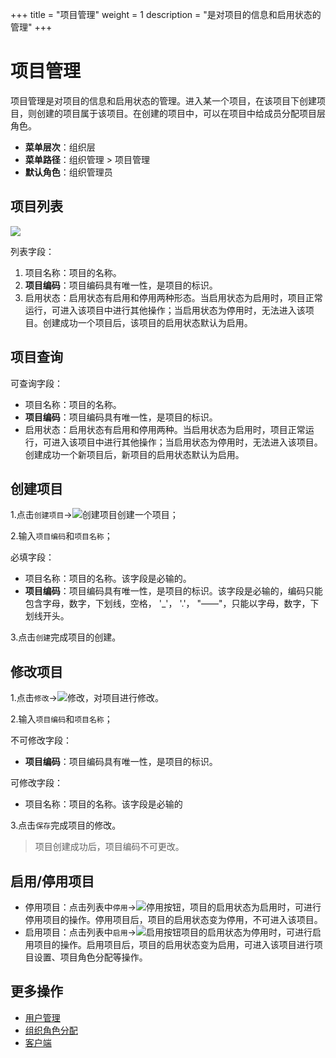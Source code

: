 ﻿+++
title = "项目管理"
weight = 1
description = "是对项目的信息和启用状态的管理"
+++

# 项目管理

项目管理是对项目的信息和启用状态的管理。进入某一个项目，在该项目下创建项目，则创建的项目属于该项目。在创建的项目中，可以在项目中给成员分配项目层角色。

  - **菜单层次**：组织层
  - **菜单路径**：组织管理 > 项目管理
  - **默认角色**：组织管理员

## 项目列表

![](/docs/user-guide/system-configuration/tenant/image/project-list.png)

列表字段：

1. 项目名称：项目的名称。
1. **项目编码**：项目编码具有唯一性，是项目的标识。
1. 启用状态：启用状态有启用和停用两种形态。当启用状态为启用时，项目正常运行，可进入该项目中进行其他操作；当启用状态为停用时，无法进入该项目。创建成功一个项目后，该项目的启用状态默认为启用。

## 项目查询

可查询字段：

- 项目名称：项目的名称。
- **项目编码**：项目编码具有唯一性，是项目的标识。
- 启用状态：启用状态有启用和停用两种。当启用状态为启用时，项目正常运行，可进入该项目中进行其他操作；当启用状态为停用时，无法进入该项目。创建成功一个新项目后，新项目的启用状态默认为启用。

## 创建项目

1.点击`创建项目`→![创建项目](/docs/user-guide/system-configuration/tenant/image/create_project.png)创建一个项目；

2.输入`项目编码`和`项目名称`；

必填字段：

- 项目名称：项目的名称。该字段是必输的。
- **项目编码**：项目编码具有唯一性，是项目的标识。该字段是必输的，编码只能包含字母，数字，下划线，空格， '_'， '.'， "——"，只能以字母，数字，下划线开头。

3.点击`创建`完成项目的创建。

## 修改项目

1.点击`修改`→![修改](/docs/user-guide/system-configuration/tenant/image/update.png)，对项目进行修改。

2.输入`项目编码`和`项目名称`；

不可修改字段：

- **项目编码**：项目编码具有唯一性，是项目的标识。

可修改字段：

- 项目名称：项目的名称。该字段是必输的

3.点击`保存`完成项目的修改。

<blockquote class="note">
       项目创建成功后，项目编码不可更改。
      </blockquote>

## 启用/停用项目

- 停用项目：点击列表中`停用`→![停用按钮](/docs/user-guide/system-configuration/tenant/image/stop_button.png)，项目的启用状态为启用时，可进行停用项目的操作。停用项目后，项目的启用状态变为停用，不可进入该项目。
- 启用项目：点击列表中`启用`→![启用按钮](/docs/user-guide/system-configuration/tenant/image/start_button.png)项目的启用状态为停用时，可进行启用项目的操作。启用项目后，项目的启用状态变为启用，可进入该项目进行项目设置、项目角色分配等操作。

## 更多操作
- [用户管理](../user)
- [组织角色分配](../role-assignment)
- [客户端](../client)
